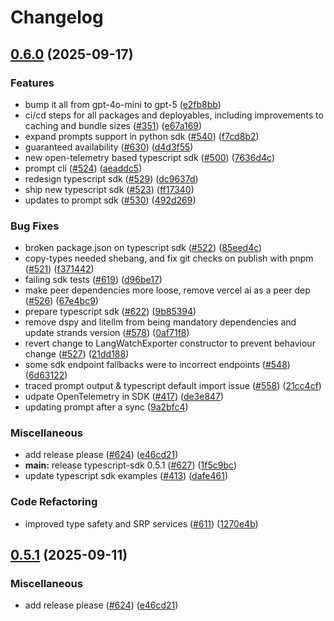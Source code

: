 # Changelog

## [0.6.0](https://github.com/erickirt/langwatch/compare/typescript-sdk@v0.5.1...typescript-sdk@v0.6.0) (2025-09-17)


### Features

* bump it all from gpt-4o-mini to gpt-5 ([e2fb8bb](https://github.com/erickirt/langwatch/commit/e2fb8bb95048807b4a9d5713d41e6559e72da012))
* ci/cd steps for all packages and deployables, including improvements to caching and bundle sizes ([#351](https://github.com/erickirt/langwatch/issues/351)) ([e67a169](https://github.com/erickirt/langwatch/commit/e67a1694fec2f96479266454403928e9dc68a20f))
* expand prompts support in python sdk ([#540](https://github.com/erickirt/langwatch/issues/540)) ([f7cd8b2](https://github.com/erickirt/langwatch/commit/f7cd8b233258df270a0f383052a4349b587e8b8d))
* guaranteed availability ([#630](https://github.com/erickirt/langwatch/issues/630)) ([d4d3f55](https://github.com/erickirt/langwatch/commit/d4d3f553daaeaba1d3576141f40fc182ef2b21bf))
* new open-telemetry based typescript sdk ([#500](https://github.com/erickirt/langwatch/issues/500)) ([7636d4c](https://github.com/erickirt/langwatch/commit/7636d4c0d2601a52ed597fb16ab4e7ff3c4f5fce))
* prompt cli ([#524](https://github.com/erickirt/langwatch/issues/524)) ([aeaddc5](https://github.com/erickirt/langwatch/commit/aeaddc5de91db96643ef1e31077b255b3a696234))
* redesign typescript sdk ([#529](https://github.com/erickirt/langwatch/issues/529)) ([dc9637d](https://github.com/erickirt/langwatch/commit/dc9637dbb51ecd24b2714711c8c413df77cc0b0f))
* ship new typescript sdk ([#523](https://github.com/erickirt/langwatch/issues/523)) ([ff17340](https://github.com/erickirt/langwatch/commit/ff173402e602b6b176fd75a6c5d3391f2a1c947c))
* updates to prompt sdk ([#530](https://github.com/erickirt/langwatch/issues/530)) ([492d269](https://github.com/erickirt/langwatch/commit/492d269192ce6c528f46856b57a3498d2b35c8b1))


### Bug Fixes

* broken package.json on typescript sdk ([#522](https://github.com/erickirt/langwatch/issues/522)) ([85eed4c](https://github.com/erickirt/langwatch/commit/85eed4c747d5e96999556f2b23b9f6cf6750ce96))
* copy-types needed shebang, and fix git checks on publish with pnpm ([#521](https://github.com/erickirt/langwatch/issues/521)) ([f371442](https://github.com/erickirt/langwatch/commit/f371442115bf93e71456ec87d3cedc403e098673))
* failing sdk tests ([#619](https://github.com/erickirt/langwatch/issues/619)) ([d96be17](https://github.com/erickirt/langwatch/commit/d96be171103d7ccf741b430dcb9823c60a45e929))
* make peer dependencies more loose, remove vercel ai as a peer dep ([#526](https://github.com/erickirt/langwatch/issues/526)) ([67e4bc9](https://github.com/erickirt/langwatch/commit/67e4bc9a16e8cf71641437452d8909e152585f78))
* prepare typescript sdk ([#622](https://github.com/erickirt/langwatch/issues/622)) ([9b85394](https://github.com/erickirt/langwatch/commit/9b85394d779c29930d8ec41c50195410e9d5619a))
* remove dspy and litellm from being mandatory dependencies and update strands version ([#578](https://github.com/erickirt/langwatch/issues/578)) ([0af71f8](https://github.com/erickirt/langwatch/commit/0af71f89b64cde5a5dfbc6384a39784198f21a9e))
* revert change to LangWatchExporter constructor to prevent behaviour change ([#527](https://github.com/erickirt/langwatch/issues/527)) ([21dd188](https://github.com/erickirt/langwatch/commit/21dd18810d447919d12a503a4f5f331041b67126))
* some sdk endpoint fallbacks were to incorrect endpoints ([#548](https://github.com/erickirt/langwatch/issues/548)) ([6d63122](https://github.com/erickirt/langwatch/commit/6d63122b928de31399d00c360fa0c351df166906))
* traced prompt output & typescript default import issue ([#558](https://github.com/erickirt/langwatch/issues/558)) ([21cc4cf](https://github.com/erickirt/langwatch/commit/21cc4cfddbda2a93ad5339a39a2f901746c97195))
* udpate OpenTelemetry in SDK ([#417](https://github.com/erickirt/langwatch/issues/417)) ([de3e847](https://github.com/erickirt/langwatch/commit/de3e847fab1a9a14d92c7ab12f3bb1de3fa9bfce))
* updating prompt after a sync ([9a2bfc4](https://github.com/erickirt/langwatch/commit/9a2bfc45d05d7b23d006f5a3896fb3228bf93c3e))


### Miscellaneous

* add release please ([#624](https://github.com/erickirt/langwatch/issues/624)) ([e46cd21](https://github.com/erickirt/langwatch/commit/e46cd210e09c5dde95f030c3f92014f882272944))
* **main:** release typescript-sdk 0.5.1 ([#627](https://github.com/erickirt/langwatch/issues/627)) ([1f5c9bc](https://github.com/erickirt/langwatch/commit/1f5c9bcb68ba3ccb4d18cdd21e730c88a9989f02))
* update typescript sdk examples ([#413](https://github.com/erickirt/langwatch/issues/413)) ([dafe461](https://github.com/erickirt/langwatch/commit/dafe46160974213465431c0c8bd96a12ca4f28a1))


### Code Refactoring

* improved type safety and SRP services ([#611](https://github.com/erickirt/langwatch/issues/611)) ([1270e4b](https://github.com/erickirt/langwatch/commit/1270e4b1ef3447d65d2d0fb9b5264a3d5a727547))

## [0.5.1](https://github.com/langwatch/langwatch/compare/typescript-sdk@0.5.0...typescript-sdk@v0.5.1) (2025-09-11)


### Miscellaneous

* add release please ([#624](https://github.com/langwatch/langwatch/issues/624)) ([e46cd21](https://github.com/langwatch/langwatch/commit/e46cd210e09c5dde95f030c3f92014f882272944))
